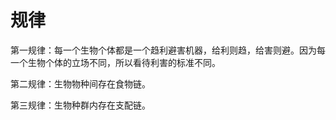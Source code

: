 # 规律

第一规律：每一个生物个体都是一个趋利避害机器，给利则趋，给害则避。因为每一个生物个体的立场不同，所以看待利害的标准不同。

第二规律：生物物种间存在食物链。

第三规律：生物种群内存在支配链。
